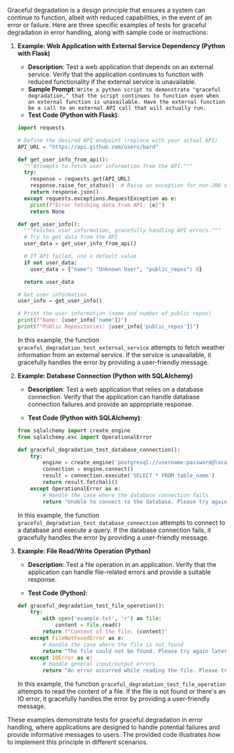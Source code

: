 Graceful degradation is a design principle that ensures a system can continue to function, albeit with reduced capabilities, in the event of an error or failure. Here are three specific examples of tests for graceful degradation in error handling, along with sample code or instructions:

1. **Example: Web Application with External Service Dependency (Python with Flask)**

   - **Description**: Test a web application that depends on an external service. Verify that the application continues to function with reduced functionality if the external service is unavailable.
   - **Sample Prompt**: ```Write a python script to demonstrate "graceful degradation," that the script continues to function even when an external function is unavailable. Have the external function be a call to an external API call that will actually run.```
   - **Test Code (Python with Flask)**:

   ```python
   import requests
   
   # Define the desired API endpoint (replace with your actual API)
   API_URL = "https://api.github.com/users/bard"
   
   def get_user_info_from_api():
     """Attempts to fetch user information from the API."""
     try:
       response = requests.get(API_URL)
       response.raise_for_status()  # Raise an exception for non-200 status codes
       return response.json()
     except requests.exceptions.RequestException as e:
       print(f"Error fetching data from API: {e}")
       return None
   
   def get_user_info():
     """Fetches user information, gracefully handling API errors."""
     # Try to get data from the API
     user_data = get_user_info_from_api()
   
     # If API failed, use a default value
     if not user_data:
       user_data = {"name": "Unknown User", "public_repos": 0}
   
     return user_data
   
   # Get user information
   user_info = get_user_info()
   
   # Print the user information (name and number of public repos)
   print(f"Name: {user_info['name']}")
   print(f"Public Repositories: {user_info['public_repos']}")
   ```

   In this example, the function `graceful_degradation_test_external_service` attempts to fetch weather information from an external service. If the service is unavailable, it gracefully handles the error by providing a user-friendly message.

2. **Example: Database Connection (Python with SQLAlchemy)**

   - **Description**: Test a web application that relies on a database connection. Verify that the application can handle database connection failures and provide an appropriate response.

   - **Test Code (Python with SQLAlchemy)**:

   ```python
   from sqlalchemy import create_engine
   from sqlalchemy.exc import OperationalError

   def graceful_degradation_test_database_connection():
       try:
           engine = create_engine('postgresql://username:password@localhost:5432/database')
           connection = engine.connect()
           result = connection.execute('SELECT * FROM table_name')
           return result.fetchall()
       except OperationalError as e:
           # Handle the case where the database connection fails
           return "Unable to connect to the database. Please try again later."
   ```

   In this example, the function `graceful_degradation_test_database_connection` attempts to connect to a database and execute a query. If the database connection fails, it gracefully handles the error by providing a user-friendly message.

3. **Example: File Read/Write Operation (Python)**

   - **Description**: Test a file operation in an application. Verify that the application can handle file-related errors and provide a suitable response.

   - **Test Code (Python)**:

   ```python
   def graceful_degradation_test_file_operation():
       try:
           with open('example.txt', 'r') as file:
               content = file.read()
           return f"Content of the file: {content}"
       except FileNotFoundError as e:
           # Handle the case where the file is not found
           return "The file could not be found. Please try again later."
       except IOError as e:
           # Handle general input/output errors
           return "An error occurred while reading the file. Please try again later."
   ```

   In this example, the function `graceful_degradation_test_file_operation` attempts to read the content of a file. If the file is not found or there's an IO error, it gracefully handles the error by providing a user-friendly message.

These examples demonstrate tests for graceful degradation in error handling, where applications are designed to handle potential failures and provide informative messages to users. The provided code illustrates how to implement this principle in different scenarios.
